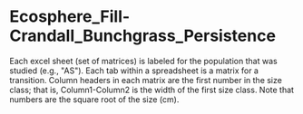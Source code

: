 # Ecosphere_Fill-Crandall_Bunchgrass_Persistence
Each excel sheet (set of matrices) is labeled for the population that was studied (e.g., "AS"). 
Each tab within a spreadsheet is a matrix for a transition.
Column headers in each matrix are the first number in the size class; that is, Column1-Column2 is the width of the first size class. Note that numbers are the square root of the size (cm).
